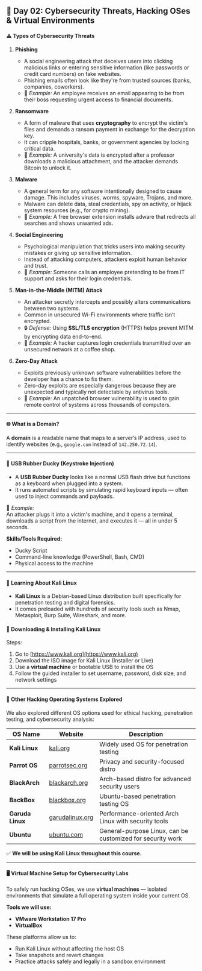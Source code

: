 ## 📅 Day 02: Cybersecurity Threats, Hacking OSes & Virtual Environments

#### ⚠️ Types of Cybersecurity Threats

1. **Phishing**
   - A social engineering attack that deceives users into clicking malicious links or entering sensitive information (like passwords or credit card numbers) on fake websites.
   - Phishing emails often look like they're from trusted sources (banks, companies, coworkers).
   - 📌 *Example:* An employee receives an email appearing to be from their boss requesting urgent access to financial documents.

2. **Ransomware**
   - A form of malware that uses **cryptography** to encrypt the victim's files and demands a ransom payment in exchange for the decryption key.
   - It can cripple hospitals, banks, or government agencies by locking critical data.
   - 📌 *Example:* A university's data is encrypted after a professor downloads a malicious attachment, and the attacker demands Bitcoin to unlock it.

3. **Malware**
   - A general term for any software intentionally designed to cause damage. This includes viruses, worms, spyware, Trojans, and more.
   - Malware can delete data, steal credentials, spy on activity, or hijack system resources (e.g., for crypto mining).
   - 📌 *Example:* A free browser extension installs adware that redirects all searches and shows unwanted ads.

4. **Social Engineering**
   - Psychological manipulation that tricks users into making security mistakes or giving up sensitive information.
   - Instead of attacking computers, attackers exploit human behavior and trust.
   - 📌 *Example:* Someone calls an employee pretending to be from IT support and asks for their login credentials.

5. **Man-in-the-Middle (MITM) Attack**
   - An attacker secretly intercepts and possibly alters communications between two systems.
   - Common in unsecured Wi-Fi environments where traffic isn’t encrypted.
   - 🔒 *Defense:* Using **SSL/TLS encryption** (HTTPS) helps prevent MITM by encrypting data end-to-end.
   - 📌 *Example:* A hacker captures login credentials transmitted over an unsecured network at a coffee shop.

6. **Zero-Day Attack**
   - Exploits previously unknown software vulnerabilities before the developer has a chance to fix them.
   - Zero-day exploits are especially dangerous because they are unexpected and typically not detectable by antivirus tools.
   - 📌 *Example:* An unpatched browser vulnerability is used to gain remote control of systems across thousands of computers.

---

#### 🌐 What is a Domain?
A **domain** is a readable name that maps to a server’s IP address, used to identify websites (e.g., `google.com` instead of `142.250.72.14`).

---

#### 🧠 USB Rubber Ducky (Keystroke Injection)

- A **USB Rubber Ducky** looks like a normal USB flash drive but functions as a keyboard when plugged into a system.
- It runs automated scripts by simulating rapid keyboard inputs — often used to inject commands and payloads.
  
📌 *Example:*  
An attacker plugs it into a victim's machine, and it opens a terminal, downloads a script from the internet, and executes it — all in under 5 seconds.

**Skills/Tools Required:**
- Ducky Script
- Command-line knowledge (PowerShell, Bash, CMD)
- Physical access to the machine

---

#### 🐧 Learning About Kali Linux

- **Kali Linux** is a Debian-based Linux distribution built specifically for penetration testing and digital forensics.
- It comes preloaded with hundreds of security tools such as Nmap, Metasploit, Burp Suite, Wireshark, and more.

#### 💾 Downloading & Installing Kali Linux

Steps:
1. Go to [https://www.kali.org](https://www.kali.org)
2. Download the ISO image for Kali Linux (Installer or Live)
3. Use a **virtual machine** or bootable USB to install the OS
4. Follow the guided installer to set username, password, disk size, and network settings

---

#### 🧰 Other Hacking Operating Systems Explored

We also explored different OS options used for ethical hacking, penetration testing, and cybersecurity analysis:

| OS Name        | Website                | Description |
|----------------|-------------------------|-------------|
| **Kali Linux** | [kali.org](https://www.kali.org) | Widely used OS for penetration testing |
| **Parrot OS**  | [parrotsec.org](https://www.parrotsec.org) | Privacy and security-focused distro |
| **BlackArch**  | [blackarch.org](https://www.blackarch.org) | Arch-based distro for advanced security users |
| **BackBox**    | [blackbox.org](https://www.backbox.org) | Ubuntu-based penetration testing OS |
| **Garuda Linux** | [garudalinux.org](https://www.garudalinux.org) | Performance-oriented Arch Linux with security tools |
| **Ubuntu**     | [ubuntu.com](https://www.ubuntu.com) | General-purpose Linux, can be customized for security work |

✅ **We will be using Kali Linux throughout this course.**

---

#### 🖥️ Virtual Machine Setup for Cybersecurity Labs

To safely run hacking OSes, we use **virtual machines** — isolated environments that simulate a full operating system inside your current OS.

**Tools we will use:**
- **VMware Workstation 17 Pro**
- **VirtualBox**

These platforms allow us to:
- Run Kali Linux without affecting the host OS
- Take snapshots and revert changes
- Practice attacks safely and legally in a sandbox environment


